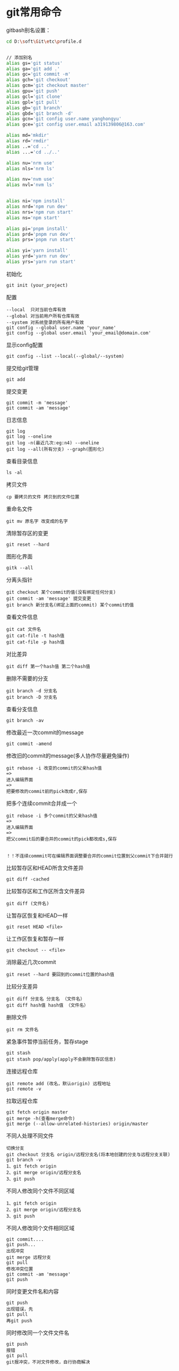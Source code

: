 # git常用命令

gitbash别名设置：
```bash
cd D:\soft\Git\etc\profile.d


// 添加别名
alias gs='git status'
alias ga='git add .'
alias gc='git commit -m'
alias gch='git checkout'
alias gcm='git checkout master'
alias gpu='git push'
alias gcl='git clone'
alias gpl='git pull'
alias gb='git branch'
alias gbd='git branch -d'
alias gcn='git config user.name yanghongyu'
alias gce='git config user.email a319139806@163.com'

alias md='mkdir'
alias rd='rmdir'
alias ..='cd ..'
alias ...='cd ../..'

alias nu='nrm use'
alias nls='nrm ls'

alias nv='nvm use'
alias nvl='nvm ls'


alias ni='npm install'
alias nrd='npm run dev'
alias nrs='npm run start'
alias ns='npm start'

alias pi='pnpm install'
alias prd='pnpm run dev'
alias prs='pnpm run start'

alias yi='yarn install'
alias yrd='yarn run dev'
alias yrs='yarn run start'
```

初始化

```git
git init (your_project)
```

配置

```
--local  只对当前仓库有效
--global 对当前用户所有仓库有效
--system 对系统登录的所有用户有效
git config --global user.name 'your_name'
git config --global user.email 'your_email@domain.com'
```

显示config配置

```
git config --list --local(--global/--system)
```

提交给git管理

```
git add
```

提交变更

```
git commit -m 'message'
git commit -am 'message'
```

日志信息

```
git log
git log --oneline
git log -n(最近几次:eg:n4) --oneline
git log --all(所有分支) --graph(图形化)
```

查看目录信息

```
ls -al
```

拷贝文件

```
cp 要拷贝的文件 拷贝到的文件位置
```

重命名文件

```
git mv 原名字 改变成的名字
```

清除暂存区的变更

```
git reset --hard
```

图形化界面

```
gitk --all
```

分离头指针

```
git checkout 某个commit的值(没有绑定任何分支)
git commit -am 'message' 提交变更
git branch 新分支名(绑定上面的commit) 某个commit的值
```

查看文件信息

```
git cat 文件名
git cat-file -t hash值
git cat-file -p hash值
```

对比差异

```
git diff 第一个hash值 第二个hash值
```

删除不需要的分支

```
git branch -d 分支名
git branch -D 分支名
```

查看分支信息

```
git branch -av
```

修改最近一次commit的message

```
git commit -amend
```

修改旧的commit的message(多人协作尽量避免操作)

```
git rebase -i 改变的commit的父亲hash值
=>
进入编辑界面
=>
把要修改的commit前的pick改成r,保存
```

把多个连续commit合并成一个

```
git rebase -i 多个commit的父亲hash值
=>
进入编辑界面
=>
把父commit后的要合并的commit的pick都改成s,保存


！！不连续commmit可在编辑界面调整要合并的commit位置到父commit下合并就行
```

比较暂存区和HEAD所含文件差异

```
git diff -cached
```

比较暂存区和工作区所含文件差异

```
git diff (文件名)
```

让暂存区恢复和HEAD一样

```
git reset HEAD <file>
```

让工作区恢复和暂存一样

```
git checkout -- <file>
```

消除最近几次commit

```
git reset --hard 要回到的commit位置的hash值
```

比较分支差异

```
git diff 分支名 分支名 （文件名）
git diff hash值 hash值 （文件名）
```

删除文件

```
git rm 文件名
```

紧急事件暂停当前任务，暂存stage

```
git stash
git stash pop/apply(apply不会删除暂存区信息)
```

连接远程仓库

```
git remote add (改名，默认origin) 远程地址
git remote -v
```

拉取远程仓库

```
git fetch origin master
git merge -h(查看merge命令)
git merge (--allow-unrelated-histories) origin/master
```

不同人处理不同文件

```
切换分支
git checkout 分支名 origin/远程分支名(将本地创建的分支与远程分支关联)
git branch -v
1、git fetch origin
2、git merge origin/远程分支名
3、git push
```

不同人修改同个文件不同区域

```
1、git fetch origin
2、git merge origin/远程分支名
3、git push
```

不同人修改同个文件相同区域

```
git commit....
git push...
出现冲突
git merge 远程分支
git pull
修改冲突位置
git commit -am 'message'
git push
```

同时变更文件名和内容

```
git push
出现错误，先
git pull
再git push
```

同时修改同一个文件文件名

```
git push
报错
git pull
git报冲突，不对文件修改，自行协商解决
```
